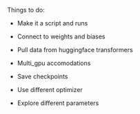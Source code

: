 
Things to do:


* Make it a script and runs
* Connect to weights and biases

* Pull data from huggingface transformers
* Multi_gpu accomodations
* Save checkpoints
* Use different optimizer
* Explore different parameters
 
